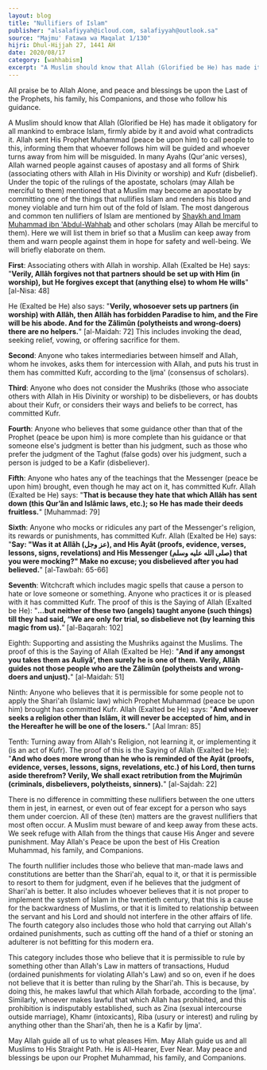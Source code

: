 ```yaml
---
layout: blog
title: "Nullifiers of Islam"
publisher: "alsalafiyyah@icloud.com, salafiyyah@outlook.sa"
source: "Majmu' Fatawa wa Maqalat 1/130"
hijri: Dhul-Hijjah 27, 1441 AH
date: 2020/08/17
category: [wahhabism]
excerpt: "A Muslim should know that Allah (Glorified be He) has made it obligatory for all mankind to embrace Islam, firmly abide by it and avoid what contradicts it."
---
```


All praise be to Allah Alone, and peace and blessings be upon the Last of the Prophets, his family, his Companions, and those who follow his guidance.

A Muslim should know that Allah (Glorified be He) has made it obligatory for all mankind to embrace Islam, firmly abide by it and avoid what contradicts it. Allah sent His Prophet Muhammad (peace be upon him) to call people to this, informing them that whoever follows him will be guided and whoever turns away from him will be misguided. In many Ayahs (Qur'anic verses), Allah warned people against causes of apostasy and all forms of Shirk (associating others with Allah in His Divinity or worship) and Kufr (disbelief). Under the topic of the rulings of the apostate, scholars (may Allah be merciful to them) mentioned that a Muslim may become an apostate by committing one of the things that nullifies Islam and renders his blood and money violable and turn him out of the fold of Islam. The most dangerous and common ten nullifiers of Islam are mentioned by [Shaykh and Imam Muhammad ibn 'Abdul-Wahhab](https://salafimanhaj.github.io/wahhabis/) and other scholars (may Allah be merciful to them). Here we will list them in brief so that a Muslim can keep away from them and warn people against them in hope for safety and well-being. We will briefly elaborate on them.

**First**: Associating others with Allah in worship. Allah (Exalted be He) says: "**Verily, Allâh forgives not that partners should be set up with Him (in worship), but He forgives except that (anything else) to whom He wills**" [al-Nisa: 48]

He (Exalted be He) also says: "**Verily, whosoever sets up partners (in worship) with Allâh, then Allâh has forbidden Paradise to him, and the Fire will be his abode. And for the Zâlimûn (polytheists and wrong-doers) there are no helpers.**" [al-Maidah: 72] This includes invoking the dead, seeking relief, vowing, or offering sacrifice for them.

**Second**: Anyone who takes intermediaries between himself and Allah, whom he invokes, asks them for intercession with Allah, and puts his trust in them has committed Kufr, according to the Ijma' (consensus of scholars).

**Third**: Anyone who does not consider the Mushriks (those who associate others with Allah in His Divinity or worship) to be disbelievers, or has doubts about their Kufr, or considers their ways and beliefs to be correct, has committed Kufr.

**Fourth**: Anyone who believes that some guidance other than that of the Prophet (peace be upon him) is more complete than his guidance or that someone else's judgment is better than his judgment, such as those who prefer the judgment of the Taghut (false gods) over his judgment, such a person is judged to be a Kafir (disbeliever).

**Fifth**: Anyone who hates any of the teachings that the Messenger (peace be upon him) brought, even though he may act on it, has committed Kufr. Allah (Exalted be He) says: "**That is because they hate that which Allâh has sent down (this Qur’ân and Islâmic laws, etc.); so He has made their deeds fruitless.**" [Muhammad: 79]

**Sixth**: Anyone who mocks or ridicules any part of the Messenger's religion, its rewards or punishments, has committed Kufr. Allah (Exalted be He) says: "**Say: "Was it at Allâh (عز وجل), and His Ayât (proofs, evidence, verses, lessons, signs, revelations) and His Messenger (صلى الله عليه وسلم) that you were mocking?" Make no excuse; you disbelieved after you had believed.**" [al-Tawbah: 65-66]

**Seventh**: Witchcraft which includes magic spells that cause a person to hate or love someone or something. Anyone who practices it or is pleased with it has committed Kufr. The proof of this is the Saying of Allah (Exalted be He): "**...but neither of these two (angels) taught anyone (such things) till they had said, “We are only for trial, so disbelieve not (by learning this magic from us).**” [al-Baqarah: 102]

Eighth: Supporting and assisting the Mushriks against the Muslims. The proof of this is the Saying of Allah (Exalted be He): "**And if any amongst you takes them as Auliyâ’, then surely he is one of them. Verily, Allâh guides not those people who are the Zâlimûn (polytheists and wrong-doers and unjust).**" [al-Maidah: 51]

Ninth: Anyone who believes that it is permissible for some people not to apply the Shari'ah (Islamic law) which Prophet Muhammad (peace be upon him) brought has committed Kufr. Allah (Exalted be He) says: "**And whoever seeks a religion other than Islâm, it will never be accepted of him, and in the Hereafter he will be one of the losers.**" [Aal Imran: 85]

Tenth: Turning away from Allah's Religion, not learning it, or implementing it (is an act of Kufr). The proof of this is the Saying of Allah (Exalted be He): "**And who does more wrong than he who is reminded of the Ayât (proofs, evidence, verses, lessons, signs, revelations, etc.) of his Lord, then turns aside therefrom? Verily, We shall exact retribution from the Mujrimûn (criminals, disbelievers, polytheists, sinners).**" [al-Sajdah: 22]

There is no difference in committing these nullifiers between the one utters them in jest, in earnest, or even out of fear except for a person who says them under coercion. All of these (ten) matters are the gravest nullifiers that most often occur. A Muslim must beware of and keep away from these acts. We seek refuge with Allah from the things that cause His Anger and severe punishment. May Allah's Peace be upon the best of His Creation Muhammad, his family, and Companions.

The fourth nullifier includes those who believe that man-made laws and constitutions are better than the Shari'ah, equal to it, or that it is permissible to resort to them for judgment, even if he believes that the judgment of Shari'ah is better. It also includes whoever believes that it is not proper to implement the system of Islam in the twentieth century, that this is a cause for the backwardness of Muslims, or that it is limited to relationship between the servant and his Lord and should not interfere in the other affairs of life. The fourth category also includes those who hold that carrying out Allah's ordained punishments, such as cutting off the hand of a thief or stoning an adulterer is not befitting for this modern era. 

This category includes those who believe that it is permissible to rule by something other than Allah's Law in matters of transactions, Hudud (ordained punishments for violating Allah's Law) and so on, even if he does not believe that it is better than ruling by the Shari'ah. This is because, by doing this, he makes lawful that which Allah forbade, according to the Ijma'. Similarly, whoever makes lawful that which Allah has prohibited, and this prohibition is indisputably established, such as Zina (sexual intercourse outside marriage), Khamr (intoxicants), Riba (usury or interest) and ruling by anything other than the Shari'ah, then he is a Kafir by Ijma'.

May Allah guide all of us to what pleases Him. May Allah guide us and all Muslims to His Straight Path. He is All-Hearer, Ever Near. May peace and blessings be upon our Prophet Muhammad, his family, and Companions.
